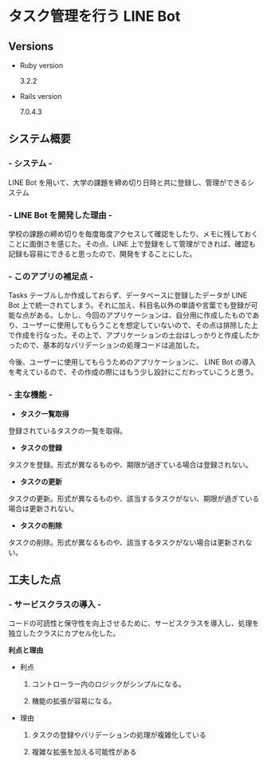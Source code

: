 # タスク管理を行う LINE Bot

## Versions

- Ruby version

  3.2.2

- Rails version

  7.0.4.3

## システム概要

### - システム -

LINE Bot を用いて、大学の課題を締め切り日時と共に登録し、管理ができるシステム

### - LINE Bot を開発した理由 -

学校の課題の締め切りを毎度毎度アクセスして確認をしたり、メモに残しておくことに面倒さを感じた。その点、LINE 上で登録をして管理ができれば、確認も記録も容易にできると思ったので、開発をすることにした。

### - このアプリの補足点 -

Tasks テーブルしか作成しておらず、データベースに登録したデータが LINE Bot 上で統一されてしまう。それに加え、科目名以外の単語や言葉でも登録が可能な点がある。しかし、今回のアプリケーションは、自分用に作成したものであり、ユーザーに使用してもらうことを想定していないので、その点は排除した上で作成を行なった。その上で、アプリケーションの土台はしっかりと作成したかったので、基本的なバリデーションの処理コードは追加した。

今後、ユーザーに使用してもらうためのアプリケーションに、 LINE Bot の導入を考えているので、その作成の際にはもう少し設計にこだわっていこうと思う。

### - 主な機能 -

- **タスク一覧取得**

登録されているタスクの一覧を取得。

- **タスクの登録**

タスクを登録。形式が異なるものや、期限が過ぎている場合は登録されない。

- **タスクの更新**

タスクの更新。形式が異なるものや、該当するタスクがない、期限が過ぎている場合は更新されない。

- **タスクの削除**

タスクの削除。形式が異なるものや、該当するタスクがない場合は更新されない。

## 工夫した点

### - サービスクラスの導入 -

コードの可読性と保守性を向上させるために、サービスクラスを導入し、処理を独立したクラスにカプセル化した。

**利点と理由**

- 利点

  1.  コントローラー内のロジックがシンプルになる。

  2.  機能の拡張が容易になる。

- 理由

  1. タスクの登録やバリデーションの処理が複雑化している

  2. 複雑な拡張を加える可能性がある

